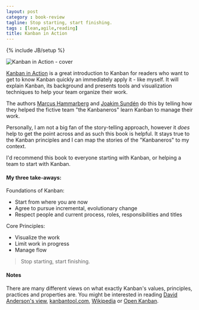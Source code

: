 ```yaml
---
layout: post
category : book-review
tagline: Stop starting, start finishing.
tags : [lean,agile,reading]
title: Kanban in Action
---
```

{% include JB/setup %}

<img src="http://my.safaribooksonline.com/static/201512-8032-informit/images/9781617291050/9781617291050_s.jpg" 
     alt="Kanban in Action - cover"
     class="pull-right">

[Kanban in Action][safari-books] is a great introduction to Kanban for readers who want to get to know Kanban quickly an immediately apply it - like myself. It will explain Kanban, its background and presents tools and visualization techniques to help your team organize their work.

The authors [Marcus Hammarberg] and [Joakim Sundén] do this by telling how they helped the fictive team "the Kanbaneros" learn Kanban to manage their work.

Personally, I am not a big fan of the story-telling approach, however it *does* help to get the point across and as such this book is helpful. It stays true to the Kanban principles and I can map the stories of the "Kanbaneros" to my context.

I'd recommend this book to everyone starting with Kanban, or helping a team to start with Kanban.

#### My three take-aways:

Foundations of Kanban:

 * Start from where you are now
 * Agree to pursue incremental, evolutionary change
 * Respect people and current process, roles, responsibilities and titles

Core Principles:

 * Visualize the work
 * Limit work in progress
 * Manage flow

> Stop starting, start finishing.

#### Notes

There are many different views on what exactly Kanban's values, principles, practices and properties are. You might be interested in reading [David Anderson's view], [kanbantool.com], [Wikipedia] or [Open Kanban].

  [safari-books]: http://my.safaribooksonline.com/book/software-engineering-and-development/agile-development/9781617291050
  [Marcus Hammarberg]: http://www.marcusoft.net/
  [Joakim Sundén]: http://joakimsunden.com/
  [David Anderson's view]: http://www.djaa.com/principles-kanban-method-0
  [kanbantool.com]: http://kanbantool.com/kanban-library/why-kanban/introducing-kanban-through-its-values#.Vrx3opMrLdQ
  [Wikipedia]: https://en.wikipedia.org/wiki/Kanban_(development)
  [Open Kanban]: https://github.com/agilelion/Open-Kanban#1-open-kanban-values
